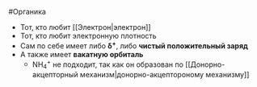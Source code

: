 #Органика 
- Тот, кто любит [[Электрон|электрон]]
- Тот, кто любит электронную плотность 
- Сам по себе имеет либо **δ<sup>+</sup>**, либо **чистый положительный заряд** 
- А также имеет **вакатную орбиталь**
	- NH<sub>4</sub><sup>+</sup> не подходит, так как он образован по [[Донорно-акцепторный механизм|донорно-акцептороному механизму]]